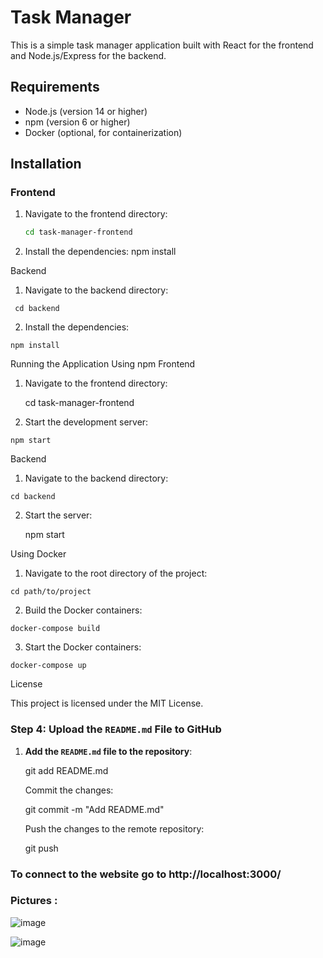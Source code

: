 # Task Manager

This is a simple task manager application built with React for the frontend and Node.js/Express for the backend.

## Requirements

- Node.js (version 14 or higher)
- npm (version 6 or higher)
- Docker (optional, for containerization)

## Installation

### Frontend

1. Navigate to the frontend directory:
   ```bash
   cd task-manager-frontend

2.   Install the dependencies:
    npm install

Backend

 1.   Navigate to the backend directory:

     cd backend

 2.   Install the dependencies:

    npm install

Running the Application
Using npm
Frontend

1. Navigate to the frontend directory:

    cd task-manager-frontend

 2.   Start the development server:

    npm start

Backend

 1.   Navigate to the backend directory:

    cd backend

2.  Start the server:

    npm start

Using Docker

 1.   Navigate to the root directory of the project:

    cd path/to/project

 2.   Build the Docker containers:

    docker-compose build

 3.   Start the Docker containers:

    docker-compose up

License

This project is licensed under the MIT License.


### Step 4: Upload the `README.md` File to GitHub
1. **Add the `README.md` file to the repository**:
   
   git add README.md

    Commit the changes:

    git commit -m "Add README.md"

    Push the changes to the remote repository:

   git push

### To connect to the website go to http://localhost:3000/

### Pictures :


![image](https://github.com/user-attachments/assets/267d7efe-336c-4055-b6e4-33704eb85ce4)

![image](https://github.com/user-attachments/assets/01ff15f7-7392-4736-ad82-9cf4dad5fbb7)

